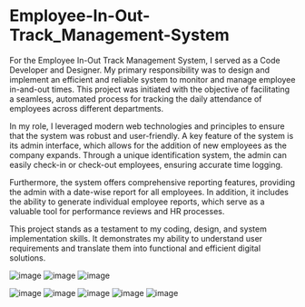 # Employee-In-Out-Track_Management-System
For the Employee In-Out Track Management System, I served as a Code Developer and Designer. My primary responsibility was to design and implement an efficient and reliable system to monitor and manage employee in-and-out times. This project was initiated with the objective of facilitating a seamless, automated process for tracking the daily attendance of employees across different departments.

In my role, I leveraged modern web technologies and principles to ensure that the system was robust and user-friendly. A key feature of the system is its admin interface, which allows for the addition of new employees as the company expands. Through a unique identification system, the admin can easily check-in or check-out employees, ensuring accurate time logging.

Furthermore, the system offers comprehensive reporting features, providing the admin with a date-wise report for all employees. In addition, it includes the ability to generate individual employee reports, which serve as a valuable tool for performance reviews and HR processes.

This project stands as a testament to my coding, design, and system implementation skills. It demonstrates my ability to understand user requirements and translate them into functional and efficient digital solutions.

![image](https://github.com/Anuj2004jain/Employee-In-Out-Track_Management-System/assets/91856817/1d7a7250-a2c4-4055-8c34-fd2cb8c27039)
![image](https://github.com/Anuj2004jain/Employee-In-Out-Track_Management-System/assets/91856817/7b35c670-eade-452e-be86-b1ac093d9357)
![image](https://github.com/Anuj2004jain/Employee-In-Out-Track_Management-System/assets/91856817/cb2b75b5-5f17-4c0b-88e3-240535914543)

![image](https://github.com/Anuj2004jain/Employee-In-Out-Track_Management-System/assets/91856817/a170cc0c-a294-4473-a346-ed1b66360bbd)
![image](https://github.com/Anuj2004jain/Employee-In-Out-Track_Management-System/assets/91856817/e3d30875-5dd0-4bbf-b381-8e55612479f4)
![image](https://github.com/Anuj2004jain/Employee-In-Out-Track_Management-System/assets/91856817/b9738630-3adc-4047-8bfc-873e68f40464)
![image](https://github.com/Anuj2004jain/Employee-In-Out-Track_Management-System/assets/91856817/c950c1ab-5b1f-4e9a-9641-9a9ecf1a1041)
![image](https://github.com/Anuj2004jain/Employee-In-Out-Track_Management-System/assets/91856817/537c7d21-3d82-4b8b-935e-4bc95bc6145d)


